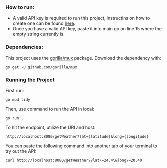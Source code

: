### How to run:
* A valid API key is required to run this project, instructins on how to create one can be found [here](https://openweathermap.org/faq). 
* Once you have a valid API key, paste it into main.go on line 15 where the empty string currently is.


### Dependencies:
This project uses the [gorilla/mux](https://github.com/gorilla/mux) package. Download the dependency with:

    go get -u github.com/gorilla/mux

    
### Running the Project

First run:

    go mod tidy

Then, use command to run the API in local:

    go run . 
 
 To hit the endpoint, utilize the URI and host:
 
    http://localhost:8080/getWeather?lat={latitude}&long={longitude} 
  
  You can paste the following command into another tab of your terminal to try out the API: 
  
  
    curl http://localhost:8080/getWeather\?lat\=24.4\&long\=20.40



